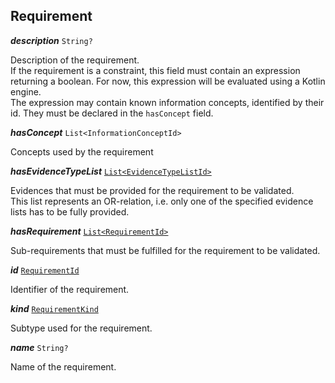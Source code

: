 

## Requirement

  
<article>

***description*** `String?` 

Description of the requirement. <br/> If the requirement is a constraint, this field must contain an expression returning a boolean. For now, this expression will be evaluated using a Kotlin engine. <br /> The expression may contain known information concepts, identified by their id. They must be declared in the `hasConcept` field.

</article>
<article>

***hasConcept*** `List<InformationConceptId>` 

Concepts used by the requirement

</article>
<article>

***hasEvidenceTypeList*** [`List<EvidenceTypeListId>`](/docs/model--page#evidencetypelistid) 

Evidences that must be provided for the requirement to be validated. <br/> This list represents an OR-relation, i.e. only one of the specified evidence lists has to be fully provided.

</article>
<article>

***hasRequirement*** [`List<RequirementId>`](#requirementid) 

Sub-requirements that must be fulfilled for the requirement to be validated.

</article>
<article>

***id*** [`RequirementId`](#requirementid) 

Identifier of the requirement.

</article>
<article>

***kind*** [`RequirementKind`](/docs/requirementkind--page#requirementkind) 

Subtype used for the requirement.

</article>
<article>

***name*** `String?` 

Name of the requirement.

</article>

